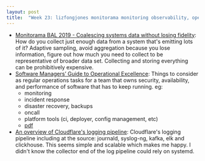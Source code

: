 ```yaml
---
layout: post
title:  "Week 23: lizfongjones monitorama monitoring observability, operations kate, cloudflare log pipeline"
---
```


* [Monitorama BAL 2019 - Coalescing systems data without losing fidelity](https://www.youtube.com/watch?v=kPW3FXU52akf): How do you collect just enough data from a system that's emitting lots of it? Adaptive sampling, avoid aggregation because you lose information, figure out how much you need to collect to be representative of broader data set. Collecting and storing everything can be prohibitively expensive.
* [Software Managers’ Guide to Operational Excellence](https://dl.acm.org/doi/pdf/10.1145/3631176): Things to consider as regular operations tasks for a team that owns security, availability, and performance of software that has to keep running. eg:
    * monitoring
    * incident response
    * disaster recovery, backups
    * oncall
    * platform tools (ci, deployer, config management, etc)
    * [pdf](/assets/2024/Software%20Managers%20Guide%20to%20Operational%20Excellence.pdf)
* [An overview of Cloudflare's logging pipeline](https://blog.cloudflare.com/an-overview-of-cloudflares-logging-pipeline): Cloudflare's logging pipeline including at the source: journald, syslog-ng, kafka, elk and clickhouse. This seems simple and scalable which makes me happy. I didn't know the collector end of the log pipeline could rely on systemd.